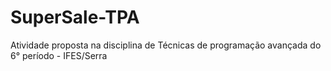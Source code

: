 # SuperSale-TPA
Atividade proposta na disciplina de Técnicas de programação avançada do 6° período - IFES/Serra
